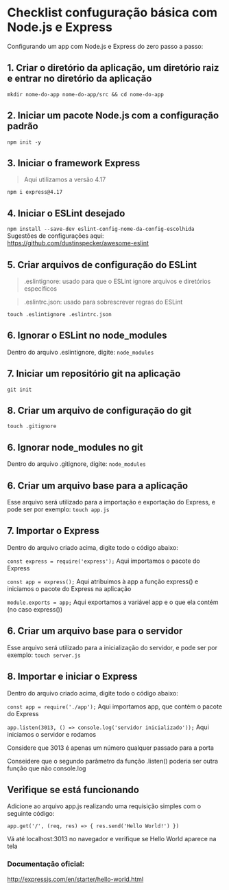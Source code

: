 # Checklist confuguração básica com Node.js e Express

Configurando um app com Node.js e Express do zero passo a passo:

## 1. Criar o diretório da aplicação, um diretório raiz e entrar no diretório da aplicação
 `
mkdir nome-do-app nome-do-app/src && cd nome-do-app
`
## 2. Iniciar um pacote Node.js com a configuração padrão
 `
npm init -y
`
## 3. Iniciar o framework Express
 > Aqui utilizamos a versão 4.17

`
npm i express@4.17
`
## 4. Iniciar o ESLint desejado
 `
npm install --save-dev eslint-config-nome-da-config-escolhida
`
Sugestões de configurações aqui: https://github.com/dustinspecker/awesome-eslint

## 5. Criar arquivos de configuração do ESLint
 >.eslintignore: usado para que o ESLint ignore arquivos e diretórios específicos
 
 >.eslintrc.json: usado para sobrescrever regras do ESLint
 
 `
touch .eslintignore .eslintrc.json
`
## 6. Ignorar o ESLint no node_modules
 Dentro do arquivo .eslintignore, digite:
 `node_modules
 `
## 7. Iniciar um repositório git na aplicação
 `
git init 
`
## 8. Criar um arquivo de configuração do git
 `
touch .gitignore
`
## 6. Ignorar node_modules no git
 Dentro do arquivo .gitignore, digite:
 `node_modules
 `
## 6. Criar um arquivo base para a aplicação
Esse arquivo será utilizado para a importação e exportação do Express, e pode ser por exemplo:
 `touch app.js
 `
## 7. Importar o Express
Dentro do arquivo criado acima, digite todo o código abaixo:

 `const express = require('express');` Aqui importamos o pacote do Express
 
`const app = express();` Aqui atribuimos à app a função express() e iniciamos o pacote do Express na aplicação

`module.exports = app;` Aqui exportamos a variável app e o que ela contém (no caso express())

## 6. Criar um arquivo base para o servidor
Esse arquivo será utilizado para a inicialização do servidor, e pode ser por exemplo:
 `touch server.js
 `
## 8. Importar e iniciar o Express
Dentro do arquivo criado acima, digite todo o código abaixo:

`const app = require('./app');` Aqui importamos app, que contém o pacote do Express

`app.listen(3013, () => console.log('servidor inicializado'));` Aqui iniciamos o servidor e rodamos 

Considere que 3013 é apenas um número qualquer passado para a porta

Conseidere que o segundo parâmetro da função .listen() poderia ser outra função que não console.log

## Verifique se está funcionando
Adicione ao arquivo app.js realizando uma requisição simples com o seguinte código:

`app.get('/', (req, res) => {
  res.send('Hello World!')
})`

Vá até localhost:3013 no navegador e verifique se Hello World aparece na tela


### Documentação oficial: 
http://expressjs.com/en/starter/hello-world.html
